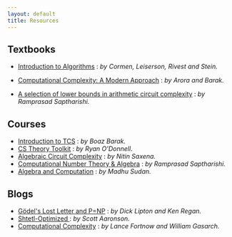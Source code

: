 ```yaml
---
layout: default
title: Resources
---
```


## Textbooks

- [Introduction to Algorithms](https://mitpress.mit.edu/books/introduction-algorithms-third-edition)
: _by Cormen, Leiserson, Rivest and Stein._

- [Computational Complexity: A Modern Approach](http://theory.cs.princeton.edu/complexity/)
: _by Arora and Barak._

- [A selection of lower bounds in arithmetic circuit complexity](https://github.com/dasarpmar/lowerbounds-survey/releases/tag/v8.0.8)
: _by Ramprasad Saptharishi._

## Courses
- [Introduction to TCS](https://cs121.boazbarak.org/)
: _by Boaz Barak._
- [CS Theory Toolkit](https://www.youtube.com/playlist?list=PLm3J0oaFux3ZYpFLwwrlv_EHH9wtH6pnX)
: _by Ryan O'Donnell._
- [Algebraic Circuit Complexity](https://cse.iitk.ac.in/users/nitin/courses/CS748-2018-19-II/index.html)
: _by Nitin Saxena._
- [Computational Number Theory & Algebra](https://www.tcs.tifr.res.in/~ramprasad/courses/2019-algComp/)
: _by Ramprasad Saptharishi._
- [Algebra and Computation](https://people.csail.mit.edu/madhu/ST12/)
: _by Madhu Sudan._

## Blogs

- [Gödel's Lost Letter and P=NP](https://rjlipton.wordpress.com/)
: _by Dick Lipton and Ken Regan._
- [Shtetl-Optimized ](https://www.scottaaronson.com/blog/)
: _by Scott Aaronson._
- [Computational Complexity](https://blog.computationalcomplexity.org/)
: _by Lance Fortnow and William Gasarch._